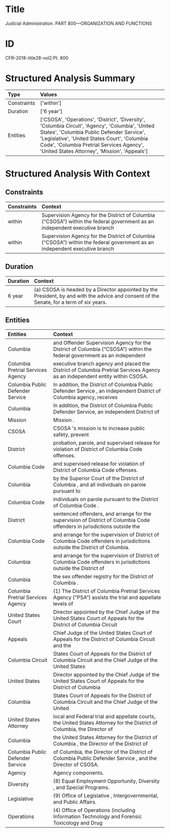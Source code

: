 # Title

 Judicial Administration. PART 800—ORGANIZATION AND FUNCTIONS


# ID

 CFR-2018-title28-vol2.Pt. 800


# Structured Analysis Summary

| Type        | Values                                                                                                                                                                                                                                                                                      |
|:------------|:--------------------------------------------------------------------------------------------------------------------------------------------------------------------------------------------------------------------------------------------------------------------------------------------|
| Constraints | ['within']                                                                                                                                                                                                                                                                                  |
| Duration    | ['6 year']                                                                                                                                                                                                                                                                                  |
| Entities    | ['CSOSA', 'Operations', 'District', 'Diversity', 'Columbia Circuit', 'Agency', 'Columbia', 'United States', 'Columbia Public Defender Service', 'Legislative', 'United States Court', 'Columbia Code', 'Columbia Pretrial Services Agency', 'United States Attorney', 'Mission', 'Appeals'] |


# Structured Analysis With Context

 


## Constraints

| Constraints   | Context                                                                                                                                |
|:--------------|:---------------------------------------------------------------------------------------------------------------------------------------|
| within        | Supervision Agency for the District of Columbia (&#8220;CSOSA&#8221;) within the federal government as an independent executive branch |
| within        | Supervision Agency for the District of Columbia (&#8220;CSOSA&#8221;) within the federal government as an independent executive branch |


## Duration

| Duration   | Context                                                                                                                                  |
|:-----------|:-----------------------------------------------------------------------------------------------------------------------------------------|
| 6 year     | (a) CSOSA is headed by a Director appointed by the President, by and with the advice and consent of the Senate, for a term of six years. |


## Entities

| Entities                          | Context                                                                                                                            |
|:----------------------------------|:-----------------------------------------------------------------------------------------------------------------------------------|
| Columbia                          | and Offender Supervision Agency for the District of Columbia (&#8220;CSOSA&#8221;) within the federal government as an independent |
| Columbia Pretrial Services Agency | executive branch agency and placed the District of Columbia Pretrial Services Agency  as an independent entity within CSOSA.       |
| Columbia Public Defender Service  | In addition, the District of  Columbia Public Defender Service , an independent District of Columbia agency, receives              |
| Columbia                          | In addition, the District of  Columbia  Public Defender Service, an independent District of                                        |
| Mission                           | Mission .                                                                                                                          |
| CSOSA                             | CSOSA 's mission is to increase public safety, prevent                                                                             |
| District                          | probation, parole, and supervised release for violation of District  of Columbia Code offenses.                                    |
| Columbia Code                     | and supervised release for violation of District of Columbia Code  offenses.                                                       |
| Columbia                          | by the Superior Court of the District of Columbia , and all individuals on parole pursuant to                                      |
| Columbia Code                     | individuals on parole pursuant to the District of Columbia Code .                                                                  |
| District                          | sentenced offenders, and arrange for the supervision of District  of Columbia Code offenders in jurisdictions outside the          |
| Columbia Code                     | and arrange for the supervision of District of Columbia Code  offenders in jurisdictions outside the District of Columbia.         |
| Columbia                          | and arrange for the supervision of District of Columbia  Code offenders in jurisdictions outside the District of                   |
| Columbia                          | the sex offender registry for the District of Columbia .                                                                           |
| Columbia Pretrial Services Agency | (1) The District of  Columbia Pretrial Services Agency (&#8220;PSA&#8221;) assists the trial and appellate levels of               |
| United States Court               | Director appointed by the Chief Judge of the United States Court of Appeals for the District of Columbia Circuit                   |
| Appeals                           | Chief Judge of the United States Court of Appeals for the District of Columbia Circuit and the                                     |
| Columbia Circuit                  | States Court of Appeals for the District of Columbia Circuit and the Chief Judge of the United States                              |
| United States                     | Director appointed by the Chief Judge of the United States Court of Appeals for the District of Columbia                           |
| Columbia                          | States Court of Appeals for the District of Columbia Circuit and the Chief Judge of the United                                     |
| United States Attorney            | local and Federal trial and appellate courts, the United States Attorney for the District of Columbia, the Director of             |
| Columbia                          | the United States Attorney for the District of Columbia , the Director of the District of                                          |
| Columbia Public Defender Service  | of Columbia, the Director of the District of Columbia Public Defender Service , and the Director of CSOSA.                         |
| Agency                            | Agency  components.                                                                                                                |
| Diversity                         | (8) Equal Employment Opportunity,  Diversity , and Special Programs.                                                               |
| Legislative                       | (9) Office of  Legislative , Intergovernmental, and Public Affairs.                                                                |
| Operations                        | (4) Office of  Operations (including Information Technology and Forensic Toxicology and Drug                                       |


